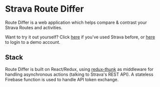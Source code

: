 # Strava Route Differ

Route Differ is a web application which helps compare & contrast your Strava Routes and activities.

Want to try it out yourself? Click [here](http://strava.atrakh.com) if you've used Strava before, or [here](http://strava.atrakh.com/?token=426d66e1bed68a91070433e3420f6bc6f4f0d246&id=16874945) to login to a demo account.

## Stack
Route Differ is built on React/Redux, using [redux-thunk](https://github.com/gaearon/redux-thunk) as middleware for handling asynchronous actions (talking to Strava's REST API). A stateless Firebase function is used to handle API token exchange.
